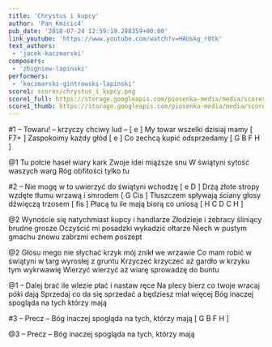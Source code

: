 ```yaml
---
title: 'Chrystus i kupcy'
author: 'Pan_Kmicic4'
pub_date: '2018-07-24 12:59:19.288359+00:00'
link_youtube: 'https://www.youtube.com/watch?v=HAUskg_r0tk'
text_authors:
 - 'jacek-kaczmarski'
composers:
 - 'zbigniew-lapinski'
performers:
 - 'kaczmarski-gintrowski-lapinski'
score1: scores/chrystus_i_kupcy.png
score1_full: https://storage.googleapis.com/piosenka-media/media/scores/chrystus_i_kupcy.png
score1_thumb: https://storage.googleapis.com/piosenka-media/media/scores/chrystus_i_kupcy.png.180x0_q85_upscale.png
---
```


#1
– Towaru! – krzyczy chciwy lud – [ e ]
My towar wszelki dzisiaj mamy [ F7+ ]
Zaspokoimy każdy głód [ e ]
Co zechcą kupić odsprzedamy [ G B F H ]

@1
Tu połcie haseł wiary kark
Zwoje idei miąższe snu
W świątyni sytość waszych warg
Róg obfitości tylko tu

#2
– Nie mogę w to uwierzyć do świątyni wchodzę [ e D ]
Drżą złote stropy wzdęte tłumu wrzawą i smrodem [ G Cis ]
Tłuszczem spływają ściany głosy dźwięczą trzosem [ fis ]
Płacą tu ile mają biorą co uniosą [ H C D C H ]

@2
Wynoście się natychmiast kupcy i handlarze
Złodzieje i żebracy śliniący brudne grosze
Oczyścić mi posadzki wykadzić ołtarze
Niech w pustym gmachu znowu zabrzmi echem poszept

@2
Głosu mego nie słychać krzyk mój znikł we wrzawie
Co mam robić w świątyni w targ wyrosłej z gruntu
Krzyczeć krzyczeć aż gardło w krzyku tym wykrwawię
Wierzyć wierzyć aż wiarę sprowadzę do buntu 

@1
– Dalej brać ile wlezie płać i nastaw ręce
Na plecy bierz co twoje wracaj póki dają
Sprzedaj co da się sprzedać a będziesz miał więcej
Bóg inaczej spogląda na tych którzy mają

#3
– Precz
– Bóg inaczej spogląda na tych, którzy mają [ G B F H ]

@3
– Precz
– Bóg inaczej spogląda na tych, którzy mają